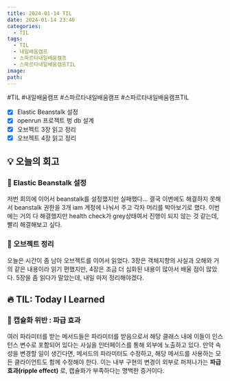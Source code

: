 ```yaml
---
title: 2024-01-14 TIL
date: 2024-01-14 23:40
categories:
  - TIL
tags:
  - TIL
  - 내일배움캠프
  - 스파르타내일배움캠프
  - 스파르타내일배움캠프TIL
image: 
path:
---
```

#TIL #내일배움캠프 #스파르타내일배움캠프 #스파르타내일배움캠프TIL 

- [x] Elastic Beanstalk 설정
- [x] openrun 프로젝트 벙 db 설계
- [x] 오브젝트 3장 읽고 정리
- [x] 오브젝트 4장 읽고 정리

## 💡 오늘의 회고
### 👀 Elastic Beanstalk 설정
저번 회의에 이어서 beanstalk를 설정했지만 실패했다... 결국 이번에도 해결하지 못해서 beanstalk 권한을 3개 iam 계정에 나눠서 주고 각자 머리를 박아보기로 했다. 이번에는 거의 다 해결했지만 health check가 grey상태여서 진행이 되지 않는 것 같는데, 빨리 해결해보고 싶다.

### 👀 오브젝트 정리
오늘은 시간이 좀 남아 오브젝트를 이어서 읽었다. 3장은 객체지향의 사실과 오해와 거의 같은 내용이라 읽기 편했지만, 4장은 조금 더 심화된 내용이 많아서 배울 점이 많았다. 5장을 좀 읽다가 말았는데, 내일 마저 정리해야겠다.


## 🔥 TIL: Today I Learned
### 👀 캡슐화 위반 : 파급 효과
여러 파라미터를 받는 메서드들은 파라미터를 받음으로서 해당 클래스 내에 이들이 인스턴스 변수로 포함되어 있다는 사실을 인터페이스를 통해 외부에 노출하고 있다. 만약 속성을 변경할 일이 생긴다면, 메서드의 파라미터도 수정하고, 해당 메서드를 사용하는 모든 클라이언트도 함께 수정해야 한다. 이는 내부 구현의 변경이 외부로 퍼져나가는 **파급 효과(ripple effect)** 로, 캡슐화가 부족하다는 명백한 증거이다.

